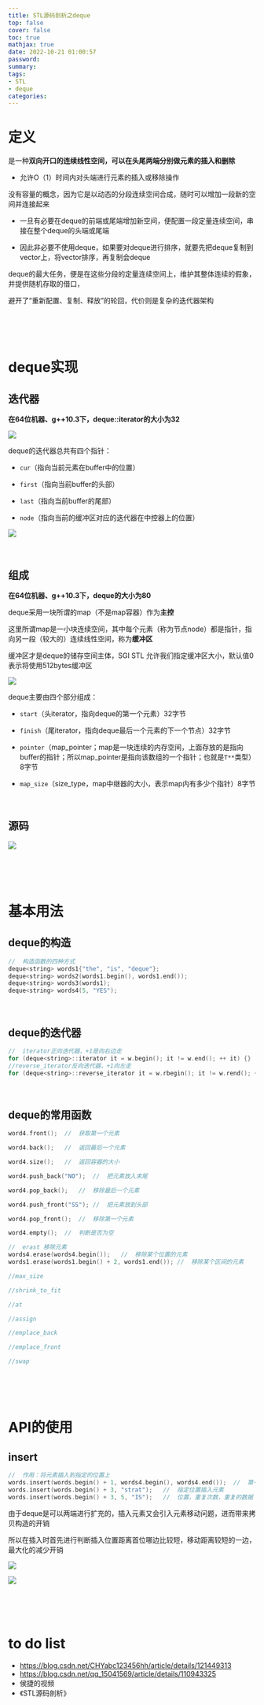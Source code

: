 ```yaml
---
title: STL源码剖析之deque
top: false
cover: false
toc: true
mathjax: true
date: 2022-10-21 01:00:57
password:
summary:
tags:
- STL
- deque
categories:
---
```






# 定义

是一种**双向开口的连续线性空间，可以在头尾两端分别做元素的插入和删除**

- 允许O（1）时间内对头端进行元素的插入或移除操作

没有容量的概念，因为它是以动态的分段连续空间合成，随时可以增加一段新的空间并连接起来

- 一旦有必要在deque的前端或尾端增加新空间，便配置一段定量连续空间，串接在整个deque的头端或尾端

- 因此非必要不使用deque，如果要对deque进行排序，就要先把deque复制到vector上，将vector排序，再复制会deque

deque的最大任务，便是在这些分段的定量连续空间上，维护其整体连续的假象，并提供随机存取的借口，

避开了“重新配置、复制、释放”的轮回，代价则是复杂的迭代器架构

<br/>

<br/>

<br/>

# deque实现

## 迭代器

**在64位机器、g++10.3下，deque::iterator的大小为32**

![](deque迭代器示意图.png)

deque的迭代器总共有四个指针：

- `cur`（指向当前元素在buffer中的位置）

- `first`（指向当前buffer的头部）

- `last`（指向当前buffer的尾部）

- `node`（指向当前的缓冲区对应的迭代器在中控器上的位置）

![](deque迭代器源码.png)

<br/>

## 组成

**在64位机器、g++10.3下，deque的大小为80**

deque采用一块所谓的map（不是map容器）作为**主控**

这里所谓map是一小块连续空间，其中每个元素（称为节点node）都是指针，指向另一段（较大的）连续线性空间，称为**缓冲区**

缓冲区才是deque的储存空间主体，SGI STL 允许我们指定缓冲区大小，默认值0表示将使用512bytes缓冲区

![](deque中中控器、缓冲区、迭代器的相互关系.png)

deque主要由四个部分组成：

- `start`（头iterator，指向deque的第一个元素）32字节

- `finish`（尾iterator，指向deque最后一个元素的下一个节点）32字节

- `pointer`（map_pointer；map是一块连续的内存空间，上面存放的是指向buffer的指针；所以map_pointer是指向该数组的一个指针；也就是`T**`类型）8字节

- `map_size`（size_type，map中继器的大小，表示map内有多少个指针）8字节

<br/>

## 源码

![](deque数据结构.png)

<br/>

<br/>

<br/>

# 基本用法

## deque的构造

```cpp
//	构造函数的四种方式
deque<string> words1{"the", "is", "deque"};
deque<string> words2(words1.begin(), words1.end());
deque<string> words3(words1);
deque<string> words4(5, "YES");
```

<br/>

## deque的迭代器

```cpp
//	iterator正向迭代器，+1是向右边走
for (deque<string>::iterator it = w.begin(); it != w.end(); ++ it) {}
//reverse_iterator反向迭代器，+1向左走
for (deque<string>::reverse_iterator it = w.rbegin(); it != w.rend(); ++ it) {}
```

<br/>

## deque的常用函数

```cpp
word4.front();	//	获取第一个元素

word4.back();	//	返回最后一个元素

word4.size();	//	返回容器的大小

word4.push_back("NO");	//	把元素放入末尾

word4.pop_back();	//	移除最后一个元素

word4.push_front("SS");	//	把元素放到头部

word4.pop_front();	//	移除第一个元素

word4.empty();	//	判断是否为空

//	erast 移除元素
words4.erase(words4.begin());	//	移除某个位置的元素
words1.erase(words1.begin() + 2, words1.end());	//	移除某个区间的元素

//max_size

//shrink_to_fit

//at

//assign

//emplace_back

//emplace_front

//swap
```

<br/>

<br/>

<br/>

# API的使用

## insert

```cpp
//	作用：将元素插入到指定的位置上
words.insert(words.begin() + 1, words4.begin(), words4.end());	//	第一个参数是位置，后面是要插入的容器的内容
words.insert(words.begin() + 3, "strat");	//	指定位置插入元素
words.insert(words.begin() + 3, 5, "IS");	//	位置，重复次数，重复的数据
```

由于deque是可以两端进行扩充的，插入元素又会引入元素移动问题，进而带来拷贝构造的开销

所以在插入时首先进行判断插入位置距离首位哪边比较短，移动距离较短的一边，最大化的减少开销

![](deque的insert_01.png)

![](deque的insert_02.png)

<br/>

<br/>

<br/>

# to do list

- https://blog.csdn.net/CHYabc123456hh/article/details/121449313
- https://blog.csdn.net/qq_15041569/article/details/110943325
- 侯捷的视频
- 《STL源码剖析》
